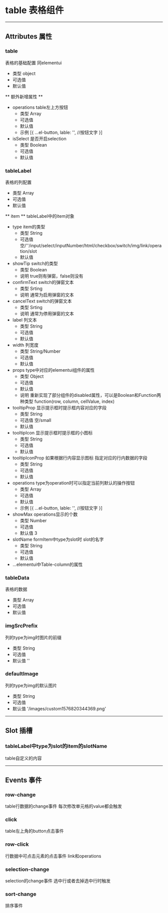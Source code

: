# table 表格组件

---
## Attributes 属性

### table
表格的基础配置 同elementui

* 类型 object
* 可选值 
* 默认值 

** 额外新增属性 **
* operations table左上方按钮
   * 类型 Array
   * 可选值 
   * 默认值 
   * 示例 [{
      ...el-button,
      lable: '',  //按钮文字
   }]
* isSelect 是否开启selection
   * 类型 Boolean
   * 可选值 
   * 默认值 

### tableLabel
表格的列配置

* 类型 Array
* 可选值 
* 默认值 

** item **
tableLabel中的item对象
* type item的类型
   * 类型 String
   * 可选值 空/''/input/select/inputNumber/html/checkbox/switch/img/link/operation/slot
   * 默认值 
* showTip switch的类型
   * 类型 Boolean
   * 说明 true则有弹窗，false则没有
* confirmText switch的弹窗文本
   * 类型 Srting
   * 说明 通常为启用弹窗的文本
* cancelText switch的弹窗文本
   * 类型 Srting
   * 说明 通常为停用弹窗的文本
* label 列文本
   * 类型 String
   * 可选值 
   * 默认值 
* width 列宽度
   * 类型 String/Number
   * 可选值 
   * 默认值 
* props type中对应的elementui组件的属性
   * 类型 Object
   * 可选值 
   * 默认值
   * 说明 重新实现了部分组件的disabled属性，可以是Boolean和Function两种类型 function(row, column, cellValue, index)
* tooltipProp 显示提示框时提示框内容对应的字段
   * 类型 String
   * 可选值 空/small
   * 默认值 
* tooltipIcon 显示提示框时提示框的小图标
   * 类型 String
   * 可选值 
   * 默认值 
* tooltipIconProp 如果根据行内容显示图标 指定对应的行内数据的字段
   * 类型 String
   * 可选值 
   * 默认值
* operations type为operation时可以指定当前列默认的操作按钮
   * 类型 Array
   * 可选值 
   * 默认值
   * 示例 [{
      ...el-button,
      lable: '',  //按钮文字
   }]
* showMax operations显示的个数
   * 类型 Number
   * 可选值 
   * 默认值 3
* slotName formItem中type为slot时 slot的名字
   * 类型 String
   * 可选值 
   * 默认值
* ...elementui中Table-column的属性

### tableData
表格的数据

* 类型 Array
* 可选值 
* 默认值 

### imgSrcPrefix
列的type为img时图片的前缀

* 类型 String
* 可选值 
* 默认值 ''

### defaultImage
列的type为img的默认图片

* 类型 String
* 可选值 
* 默认值 '/images/custom1576820344369.png'

---


## Slot 插槽

### tableLabel中type为slot的item的slotName
table自定义的内容

---


## Events 事件

### row-change
table行数据的change事件 每次修改单元格的value都会触发

### click
table左上角的button点击事件

### row-click
行数据中可点击元素的点击事件 link和operations

### selection-change
selection的change事件 选中行或者去掉选中行时触发

### sort-change
排序事件